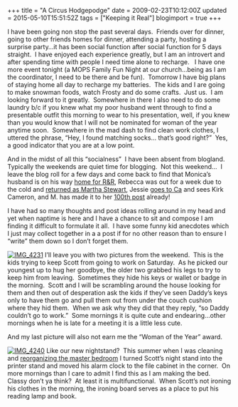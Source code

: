 +++
title = "A Circus Hodgepodge"
date = 2009-02-23T10:12:00Z
updated = 2015-05-10T15:51:52Z
tags = ["Keeping it Real"]
blogimport = true 
+++

I have been going non stop the past several days.&#160; Friends over for dinner, going to other friends homes for dinner, attending a party, hosting a surprise party…it has been social function after social function for 5 days straight.&#160; I have enjoyed each experience greatly, but I am an introvert and after spending time with people I need time alone to recharge.&#160;&#160; I have one more event tonight (a MOPS Family Fun Night at our church…being as I am the coordinator, I need to be there and be fun).&#160; Tomorrow I have big plans of staying home all day to recharge my batteries.&#160; The kids and I are going to make snowman foods, watch Frosty and do some crafts.&#160; Just us.&#160; I am looking forward to it greatly.&#160; Somewhere in there I also need to do some laundry b/c if you knew what my poor husband went through to find a presentable outfit this morning to wear to his presentation, well, if you knew than you would know that I will not be nominated for woman of the year anytime soon.&#160; Somewhere in the mad dash to find clean work clothes, I uttered the phrase, “Hey, I found matching socks… that’s good right?”&#160; Yes, a good indicator that you are at a low point.

And in the midst of all this “socialness”&#160; I have been absent from blogland.&#160; Typically the weekends are quiet time for blogging.&#160; Not this weekend…&#160; I leave the blog roll for a few days and come back to find that Monica’s husband is on his way [home for R&amp;R](http://dailydwelling.com/our-plans-for-r-r-leave), Rebecca was out for a week due to the cold and [returned as Martha Stewart](http://ahappyheart-rebecca.blogspot.com/2009/02/blogging-and-baking.html), Jessie [goes to Ca](http://mutheringheights.blogspot.com/2009/02/part-one-ho-for-california.html) and sees Kirk Cameron, and M. has made it to her [100th post](http://homegrownstrawberries.blogspot.com/2009/02/100.html) already!&#160; 

I have had so many thoughts and post ideas rolling around in my head and yet when naptime is here and I have a chance to sit and compose I am finding it difficult to formulate it all.&#160; I have some funny kid anecdotes which I just may collect together in a a post if for no other reason than to ensure I “write” them down so I don’t forget them.&#160; 

[![IMG_4231](https://latc.s3.amazonaws.com/wp-content/uploads/2009/02/img-4231-thumb.jpg "IMG_4231")](https://latc.s3.amazonaws.com/wp-content/uploads/2009/02/img-4231.jpg) I’ll leave you with two pictures from the weekend.&#160; This is the kids trying to keep Scott from going to work on Saturday.&#160; As he picked our youngest up to hug her goodbye, the older two grabbed his legs to try to keep him from leaving.&#160; Sometimes they hide his keys or wallet or badge in the morning.&#160; Scott and I will be scrambling around the house looking for them and then out of desperation ask the kids if they’ve seen Daddy’s keys only to have them go and pull them out from under the couch cushion where they hid them.&#160; When we ask why they did that they reply, “so Daddy couldn’t go to work.”&#160; Some mornings it is quite cute and endearing…other mornings when he is late for a meeting it is a little less cute.&#160; 

And my last picture will also not earn me the “Woman of the Year” award. 

[![IMG_4240](https://latc.s3.amazonaws.com/wp-content/uploads/2009/02/img-4240-thumb.jpg "IMG_4240")](https://latc.s3.amazonaws.com/wp-content/uploads/2009/02/img-4240.jpg) Like our new nightstand?&#160; This summer when I was cleaning and [reorganizing the master bedroom](http://lifeatthecircus.com/2008/09/23/behind-closed-doors/) I turned Scott’s night stand into the printer stand and moved his alarm clock to the file cabinet in the corner.&#160; On more mornings than I care to admit I find this as I am making the bed.&#160; Classy don’t ya think?&#160; At least it is multifunctional.&#160; When Scott’s not ironing his clothes in the morning, the ironing board serves as a place to put his reading lamp and book.&#160; 
